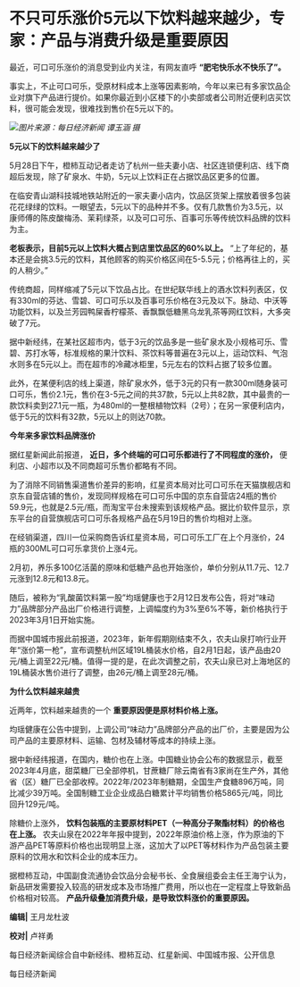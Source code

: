 # 不只可乐涨价5元以下饮料越来越少，专家：产品与消费升级是重要原因

最近，可口可乐涨价的消息受到业内关注，有网友直呼 **“肥宅快乐水不快乐了”。**

事实上，不止可口可乐，受原材料成本上涨等因素影响，今年以来已有多家饮品企业对旗下产品进行提价。如果你最近到小区楼下的小卖部或者公司附近便利店买饮料，很可能会发现，很难找到售价在5元以下的。

![](https://inews.gtimg.com/om_bt/O0OmA80hgLXzG35dbyYRymU28QN3rIFmvfEoUHwjvydM8AA/1000)_图片来源：每日经济新闻
谭玉涵 摄_

**5元以下的饮料越来越少了**

5月28日下午，橙柿互动记者走访了杭州一些夫妻小店、社区连锁便利店、线下商超后发现，除了矿泉水、牛奶，5元以上饮料正在占据饮品区更多的位置。

在临安青山湖科技城地铁站附近的一家夫妻小店内，饮品区货架上摆放着很多包装花花绿绿的饮料。一眼望去，5元以下的品种并不多。仅有几款售价为3.5元，以康师傅的陈皮酸梅汤、茉莉绿茶，以及可口可乐、百事可乐等传统饮料品牌的饮料为主。

**老板表示，目前5元以上饮料大概占到店里饮品区的60%以上。**
“上了年纪的，基本还是会挑3.5元的饮料，其他顾客的购买价格区间在5-5.5元；价格再往上的，买的人稍少。”

传统商超，同样缩减了5元以下饮品占比。在世纪联华线上的酒水饮料列表区，仅有330ml的芬达、雪碧、可口可乐以及百事可乐价格在3元及以下。脉动、中沃等功能饮料，以及兰芳园鸭屎香柠檬茶、香飘飘低糖黑乌龙乳茶等网红饮料，大多突破了7元。

据中新经纬，在某社区超市内，低于3元的饮品多是一些矿泉水及小规格可乐、雪碧、苏打水等，标准规格的果汁饮料、茶饮料等普遍在3元以上，运动饮料、气泡水则多在5元以上。而在超市的冷藏冰柜里，5元左右的饮料占据了较多位置。

此外，在某便利店的线上渠道，除矿泉水外，低于3元的只有一款300ml随身装可口可乐，售价2.1元，售价在3-5元之间的共37款，5元以上共82款，其中最贵的一款饮料卖到27.1元一瓶，为480ml的一整根植物饮料（2号）；在另一家便利店内，低于5元的饮料有32款，5元以上的则达70款。

**今年来多家饮料品牌涨价**

据红星新闻此前报道， **近日，多个终端的可口可乐都进行了不同程度的涨价，** 便利店、小超市以及不同商超可乐售价都略有不同。

为了消除不同销售渠道售价差异的影响，红星资本局对比可口可乐在天猫旗舰店和京东自营店铺的售价，发现同样规格在可口可乐中国的京东自营店24瓶的售价59.9元，也就是2.5元/瓶，而淘宝平台未搜索到该规格产品。据比价软件显示，京东平台的自营旗舰店可口可乐各规格产品在5月19日的售价均相对上涨。

在经销渠道，四川一位采购商告诉红星资本局，可口可乐工厂在上个月涨价，24瓶的300ML可口可乐拿货价上涨4元。

2月初，养乐多100亿活菌的原味和低糖产品也开始涨价，单价分别从11.7元、12.7元涨到12.8元和13.8元。

随后，被称为“乳酸菌饮料第一股”均瑶健康也于2月12日发布公告，将对“味动力”品牌部分产品出厂价格进行调整，上调幅度约为3%至6%不等，新价格执行于2023年3月1日开始实施。

而据中国城市报此前报道，2023年，新年假期刚结束不久，农夫山泉打响行业开年“涨价第一枪”，宣布调整杭州区域19L桶装水价格，自2月1日起，该产品由20元/桶上调至22元/桶。值得一提的是，在此次调整之前，农夫山泉已对上海地区的19L桶装水售价进行了调整，由26元/桶上调至28元/桶。

**为什么饮料越来越贵**

近两年，饮料越来越贵的一个 **重要原因便是原材料价格上涨。**

均瑶健康在公告中提到，上调公司“味动力”品牌部分产品的出厂价，主要是因为公司产品的主要原材料、运输、包材及辅材等成本的持续上涨。

据中新经纬报道，在国内，糖价也在上涨。中国糖业协会公布的数据显示，截至2023年4月底，甜菜糖厂已全部停机，甘蔗糖厂除云南省有3家尚在生产外，其他省（区）糖厂已全部收榨。2022年/2023年制糖期，全国生产食糖896万吨，同比减少39万吨。全国制糖工业企业成品白糖累计平均销售价格5865元/吨，同比回升129元/吨。

除糖价上涨外， **饮料包装瓶的主要原材料PET（一种高分子聚酯材料）的价格也在上涨。**
农夫山泉在2022年年报中提到，2022年原油价格上涨，作为原油的下游产品PET等原料价格也出现明显上涨，这加大了以PET等材料作为产品包装主要原料的饮用水和饮料企业的成本压力。

据橙柿互动，中国副食流通协会饮品分会秘书长、全食展组委会主任王海宁认为，新品研发需要投入较高的研发成本及市场推广费用，所以也在一定程度上导致新品价格相对较高。
**产品升级叠加消费升级，是导致饮料涨价的重要原因。**

**编辑|** 王月龙杜波

**校对|** 卢祥勇

每日经济新闻综合自中新经纬、橙柿互动、红星新闻、中国城市报、公开信息

每日经济新闻

